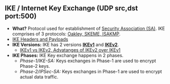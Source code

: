 ## IKE / Internet Key Exchange (UDP src,dst port:500)
- **What?** Protocol used for establishment of [Security Association (SA)](../Terms). IKE comprises of 3 protocols: [Oakley, SKEME, ISAKMP](Oakley_SKEME_ISAKMP.md).
- [IKE Headers and Payloads](IKE_Headers_Payloads)
- **IKE Versions:** IKE has 2 versions **[IKEv1](IKEv1)** and **[IKEv2](IKEv2)**.
  - [IKEv1 vs IKEv2, Advatanges of IKEv2 over IKEv1](IKEv1_vs_IKEv2)
- **IKE Phases:** IKE Key exchange happens in 2 phases.
  - *Phase-1/IKE-SA:* Keys exchanges in Phase-1 are used to encrypt Phase-2 keys.
  - *Phase-2/IPSec-SA:* Keys exchanges in Phase-1 are used to encrypt actual data traffic.

